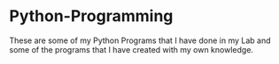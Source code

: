 # Python-Programming
These are some of my Python Programs that I have done in my Lab and some of the programs that I have created with my own knowledge. 

